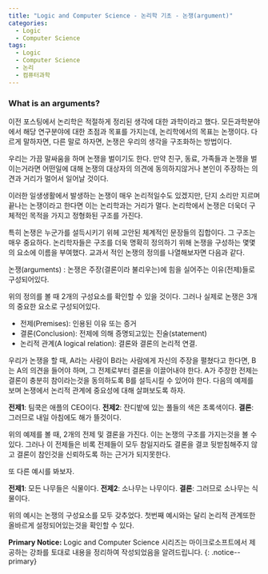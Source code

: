 ```yaml
---
title: "Logic and Computer Science - 논리학 기초 - 논쟁(argument)"
categories:
  - Logic
  - Computer Science
tags:
  - Logic
  - Computer Science
  - 논리
  - 컴퓨터과학
---
```

### What is an arguments?
이전 포스팅에서 논리학은 적절하게 정리된 생각에 대한 과학이라고 했다. 모든과학분야에서 해당 연구분야에 대한 초점과 목표를 가지는데, 논리학에서의 목표는 논쟁이다. 다르게 말하자면, 다른 말로 하자면, 논쟁은 우리의 생각을 구조화하는 방법이다.

우리는 가끔 말싸움을 하며 논쟁을 벌이기도 한다. 만약 친구, 동료, 가족들과 논쟁을 벌이는거라면 어떤일에 대해 논쟁의 대상자의 의견에 동의하지않거나 본인이 주장하는 의견과 거리가 멀어서 일어날 것이다.

이러한 일생생활에서 발생하는 논쟁이 매우 논리적일수도 있겠지만, 단지 소리만 지르며 끝나는 논쟁이라고 한다면 이는 논리학과는 거리가 멀다. 논리학에서 논쟁은 더욱더 구체적인 목적을 가지고 정형화된 구조를 가진다.

특히 논쟁은 누군가를 설득시키기 위헤 고안된 체계적인 문장들의 집합이다. 그 구조는 매우 중요하다. 논리학자들은 구조를 더욱 명확히 정의하기 위해 논쟁을 구성하는 몇몇의 요소에 이름을 부여했다. 교과서 적인 논쟁의 정의를 나열해보자면 다음과 같다.

논쟁(arguments)
:   논쟁은 주장(결론이라 불리우는)에 힘을 실어주는 이유(전제)들로 구성되어있다.

위의 정의를 볼 때 2개의 구성요소를 확인할 수 있을 것이다. 그러나 실제로 논쟁은 3개의 중요한 요소로 구성되어있다.

* 전제(Premises): 인용된 이유 또는 증거
* 결론(Conclusion): 전제에 의해 증명되고있는 진술(statement)
* 논리적 관계(A logical relation): 결론와 결론의 논리적 연결.

우리가 논쟁을 할 때, A라는 사람이 B라는 사람에게 자신의 주장을 펼쳤다고 한다면, B는 A의 의견을 들어야 하며, 그 전제로부터 결론을 이끌어내야 한다. A가 주장한 전제는 결론이 충분히 참이라는것을 동의하도록 B를 설득시킬 수 있어야 한다. 다음의 예제를 보며 논쟁에서 논리적 관계에 중요성에 대해 살펴보도록 하자.

**전제1**: 팀쿡은 애플의 CEO이다.
**전제2**: 잔디밭에 있는 풀들의 색은 초록색이다.
**결론**: 그러므로 내일 아침에도 해가 뜰것이다.

위의 예제를 볼 때, 2개의 전제 및 결론을 가진다. 이는 논쟁의 구조를 가지는것을 볼 수 있다. 그러나 이 전제들은 비록 전제들이 모두 참일지라도 결론을 결코 뒷받침해주지 않고 결론이 참인것을 신뢰하도록 하는 근거가 되지못한다.

또 다른 예시를 봐보자.

**전제1**: 모든 나무들은 식물이다.
**전제2**: 소나무는 나무이다.
**결론**: 그러므로 소나무는 식물이다.

위의 예시는 논쟁의 구성요소를 모두 갖추었다. 첫번째 예시와는 달리 논리적 관계또한 올바르게 설정되어있는것을 확인할 수 있다.


**Primary Notice:** Logic and Computer Science 시리즈는 마이크로소프트에서 제공하는 강좌를 토대로 내용을 정리하여 작성되었음을 알려드립니다.
{: .notice--primary}
